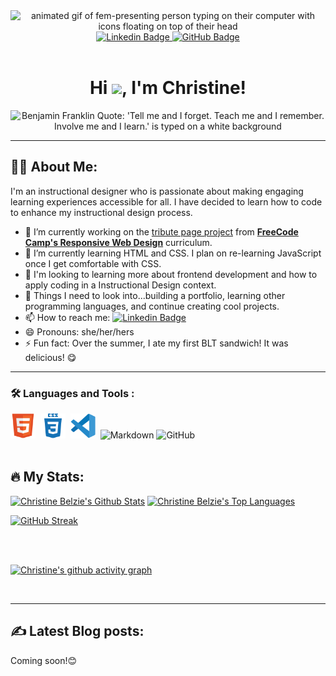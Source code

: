 <div id="header" align="center">
<img src="https://media.giphy.com/media/L1R1tvI9svkIWwpVYr/giphy.gif" alt="animated gif of fem-presenting person typing on their computer with icons floating on top of their head" width="300"/>
<div id="badges">
<a href="https://www.linkedin.com/in/christinebelzie" target="_blank">
<img src="https://img.shields.io/badge/LinkedIn-blue?logo=linkedin&logoColor=white" alt="Linkedin Badge" />
</a> 
 <a href="https://github.com/CBID2?tab=followers"><img src="https://img.shields.io/github/followers/CBID2?label=Followers&style=social" alt="GitHub Badge"></a>
</div> 
 <img src="https://komarev.com/ghpvc/?username=cbid2&style=flat-square&color=blue" alt=""/>
 <h1 align="center">Hi <img src="https://raw.githubusercontent.com/MartinHeinz/MartinHeinz/master/wave.gif" width="30px">, I'm Christine!</h1>
 </div> 
 
 <div align="center"> 
 <img src="https://media.allauthor.com/images/quotes/gif/benjamin-franklin-quote-tell-me-and-i-forget-teach-me-and.gif" alt="Benjamin Franklin Quote: 'Tell me and I forget. Teach me and I remember. Involve me and I learn.' is typed on a white background" width="300" />
 </div>
 
 ---
 ## 👩🏿 About Me:
 I'm an instructional designer who is passionate about making engaging learning experiences accessible for all. I have decided to learn how to code to enhance my instructional design process. 
- 🔭 I’m currently working on the [tribute page project](https://nimble-dodol-bd9baa.netlify.app/) from **[FreeCode Camp's Responsive Web Design](https://www.freecodecamp.org/learn/2022/responsive-web-design/)** curriculum. 
- 🌱 I’m currently learning HTML and CSS. I plan on re-learning JavaScript once I get comfortable with CSS. 
- 🔎 I'm looking to learning more about frontend development and how to apply coding in a Instructional Design context.
- 🤔 Things I need to look into...building a portfolio, learning other programming languages, and continue creating cool projects. 
- 📫 How to reach me: [![Linkedin Badge](https://img.shields.io/badge/-LinkedIn-blue?style=flat&logo=Linkedin&logoColor=white)](https://www.linkedin.com/in/christinebelzie)
- 😄 Pronouns: she/her/hers
- ⚡ Fun fact: Over the summer, I ate my first BLT sandwich! It was delicious! 😋

---

### :hammer_and_wrench: Languages and Tools :

<div>
 <img src="https://github.com/devicons/devicon/blob/master/icons/html5/html5-original.svg" title="HTML5" alt="HTML" width="40" height="40"/>&nbsp;
<img src="https://github.com/devicons/devicon/blob/master/icons/css3/css3-plain-wordmark.svg"  title="CSS3" alt="CSS" width="40" height="40"/>&nbsp;
<img src="https://github.com/devicons/devicon/blob/master/icons/vscode/vscode-original.svg" title="VS Code" alt="VS Code" width="40" height="40"/>&nbsp;
  <picture>
  <source media="(prefers-color-scheme: dark)" srcset="https://d33wubrfki0l68.cloudfront.net/f1f475a6fda1c2c4be4cac04033db5c3293032b4/513a4/assets/images/markdown-mark-white.svg">
  <img alt="Markdown" title="Markdown" width="35px"  src="https://cdn.jsdelivr.net/gh/devicons/devicon/icons/markdown/markdown-original.svg">
</picture>
<picture>
  <source media="(prefers-color-scheme: dark)" srcset="https://user-images.githubusercontent.com/43886029/180790910-37fc43da-eb83-4db6-9079-469fe83be1d5.svg">
  <img alt="GitHub" title="GitHub" width="35px"  src="https://cdn.jsdelivr.net/gh/devicons/devicon/icons/github/github-original.svg">
</picture>
 </div> 
 <br/>

## :fire: My Stats:

<a href="https://github.com/CBID2/github-readme-stats"><img alt="Christine Belzie's Github Stats" src="https://github-readme-stats.vercel.app/api?username=CBID2&show_icons=true&count_private=true&theme=react&hide_border=true&bg_color=0D1117" /></a>
<a href="https://github.com/CBID2/github-readme-stats"><img alt="Christine Belzie's Top Languages" src="https://github-readme-stats.vercel.app/api/top-langs/?username=CBID2&langs_count=8&count_private=true&layout=compact&theme=react&hide_border=true&bg_color=0D1117" /></a>

[![GitHub Streak](http://github-readme-streak-stats.herokuapp.com?user=CBID2&theme=github-dark)](https://git.io/streak-stats)
  <br/>

<br/>
<br/>

[![Christine's github activity graph](https://activity-graph.herokuapp.com/graph?username=CBID2&theme=tokyo-night)](https://github.com/CBID2/github-readme-activity-graph)

<br/>

---

## :writing_hand: Latest Blog posts:

<p> Coming soon!😊</p>
